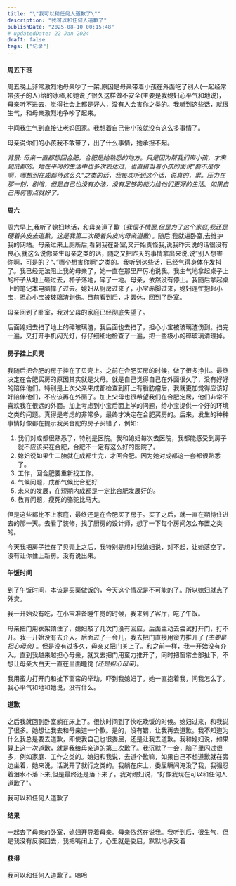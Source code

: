 ```yaml
---
title: "\"我可以和任何人道歉了\""
description: "我可以和任何人道歉了"
publishDate: "2025-08-10 00:15:48"
# updatedDate: 22 Jan 2024
draft: false
tags: ["记录"]
---
```

#### 周五下班
周五晚上非常激烈地母亲吵了一架,原因是母亲带着小孩在外面吃了别人(一起经常带孩子的人)给的冰棒,和她说了很久这样做不安全(主要是我媳妇心平气和地说)，母亲听不进去，觉得社会上都是好人，没有人会害你之类的。我听到这些话，就很生气，和母亲激烈地争吵了起来。

中间我生气到直接让老妈回家。我想着自己带小孩就没有这么多事情了。

母亲说你们的小孩我不敢带了，出了什么事情，她承担不起。

_背景: 母亲一直都想回合肥，合肥是她熟悉的地方。只是因为帮我们带小孩，才来到成都的。她在平时的生活中也多次表达过，也直接当着小孩的面说"要不是你啊，哪想到在成都待这么久"之类的话，我每次听到这个话，说真的，累。压力在那一刻，剧增，但是自己也没有办法，没有足够的能力给他们更好的生活。如果自己再厉害点就好了。_

#### 周六
周六早上,我听了媳妇地话，和母亲道了歉（_我很不情愿,但是为了这个家庭,我还是硬着头皮去道歉。这是我第二次硬着头皮向母亲道歉_）。随后,我就进卧室,去维护我的网站。母亲过来上厕所后,看到我在卧室,又开始责怪我,说我昨天说的话很没有良心,就这么说你亲生母亲之类的话，随之又把昨天的事情拿出来说,说”别人想害你啊，可是的？“、”哪个想害你啊“之类的。我听到这些话，已经气得身体在发抖了。我已经无法阻止我的母亲了，她一直在那里严厉地说我。我生气地拿起桌子上的杯子从地上砸过去，杯子落地，碎了一地。母亲，依然没有停止。我随后拿起桌上的笔记本电脑摔了过去。媳妇从厨房过来了，小宝赤脚过来，媳妇连忙抱起小宝，担心小宝被玻璃渣划伤。目前看到后，才罢休，回到了卧室。

母亲回到了卧室，我对父母的家庭已经彻底失望了。

后面媳妇去扫了地上的碎玻璃渣，我后面也去扫了，担心小宝被玻璃渣伤到。扫完一遍，又打开手机闪光灯，仔仔细细地检查了一遍，把一些极小的碎玻璃清理掉。

#### 房子挂上贝壳
我随后把合肥的房子挂在了贝壳上。之前在合肥买房的时候，做了很多挣扎。最终决定在合肥买房的原因其实就是父母。就是自己觉得自己在外面很久了，没有好好的陪伴他们。特别是上次父亲来成都检查到肝上有脂肪瘤后，我就更加觉得应该好好陪伴他们，不应该再在外面了。加上父母也很希望我们在合肥定居，他们非常不喜欢我在很远的外面。加上考虑到小宝后面上学的问题，给小宝提供一个好的环境之类的问题。真得是考虑的非常多，最终才决定在合肥买房的。后来，发生的种种事情好像都在提示我买合肥的房子买错了，例如:
1. 我们对成都很熟悉了，特别是医院。我和媳妇每次去医院，我都能感受到房子就不应该买在合肥，合肥不一定有这么好的医院了。
2. 媳妇说如果生二胎就在成都生完，才回合肥。因为她对成都这一套都很熟悉了。
3. 工作，回合肥要重新找工作。
4. 气候问题，成都气候比合肥好
5. 未来的发展，在短期内成都是一定比合肥发展好的。
6. 教育问题，瘦死的骆驼比马大。

但是这些都比不上家庭，最终还是在合肥买了房子。买了之后，就一直在期待住进去的那一天。去看了装修，找了厨房的设计师，想了一下每个房间怎么布置之类的。

今天我把房子挂在了贝壳上之后，我特别是想对我媳妇说，对不起，让她落空了，没有让你住上新房。没有说出来。

#### 午饭时间
到了午饭时间，本该是买菜做饭的，今天这个情况是不可能的了。所以媳妇就点了外卖。

我一开始没有吃，在小宝准备睡午觉的时候，我来到了客厅，吃了午饭。

母亲把门用衣架顶住了，媳妇敲了几次门没有回应，后面主动去尝试打开门，打不开。我一开始没有去介入。后面过了一会儿，我去把门直接用蛮力推开了 _(主要是担心母亲)_ 。但是没有过多久，母亲又把门关上了。和之前一样，我一开始没有介入。直到我越来越担心母亲，就又去把门用蛮力推开了，同时把窗帘全部扯下，不想让母亲大白天一直在里面睡觉 _(还是担心母亲)_。

我用蛮力打开门和扯下窗帘的举动，吓到我媳妇了，她一直抱着我，问我怎么了。我心平气和地和她说，没有什么。

#### 道歉
之后我就回到卧室躺在床上了。很快时间到了快吃晚饭的时候。媳妇过来，和我说了很多。她想让我去和母亲道一个歉。是的，没有错，让我再去道歉。我不知道为什么我总是要去道歉，即使我自己也很委屈，还是让我去道歉。我和媳妇说，如果算上这一次道歉，就是我给母亲道的第三次歉了。我沉默了一会，脑子里闪过很多，例如家庭、工作之类的。媳妇和我说，去道个歉嘛，如果自己不想道歉就在旁边坐着，她来说，话说开了就行之类的。我躺在床上，委屈瞬间淹没了我，我强忍着泪水不落下来,但是最终还是落下来了。我对媳妇说，"好像我现在可以和任何人道歉了"。

我可以和任何人道歉了

#### 结果
一起去了母亲的卧室，媳妇开导着母亲。母亲依然在说我。我听到后，很生气，但是我没有反驳回去，我把嘴闭上了。心里就是委屈。默默地承受着

#### 获得
我可以和任何人道歉了。哈哈
